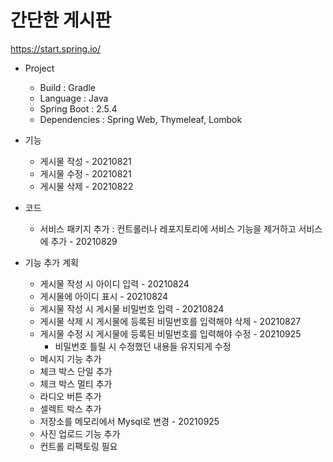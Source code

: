 # 간단한 게시판

https://start.spring.io/

+ Project
  + Build : Gradle
  + Language : Java
  + Spring Boot : 2.5.4
  + Dependencies : Spring Web, Thymeleaf, Lombok

+ 기능
  + 게시물 작성 - 20210821
  + 게시물 수정 - 20210821
  + 게시물 삭제 - 20210822

+ 코드
  + 서비스 패키지 추가 : 컨트롤러나 레포지토리에 서비스 기능을 제거하고 서비스에 추가 - 20210829

+ 기능 추가 계획
  + 게시물 작성 시 아이디 입력 - 20210824
  + 게시물에 아이디 표시 - 20210824
  + 게시물 작성 시 게시물 비밀번호 입력 - 20210824
  + 게시물 삭제 시 게시물에 등록된 비밀번호를 입력해야 삭제 - 20210827
  + 게시물 수정 시 게시물에 등록된 비밀번호를 입력해야 수정 - 20210925
    + 비밀번호 틀릴 시 수정했던 내용들 유지되게 수정
  + 메시지 기능 추가
  + 체크 박스 단일 추가
  + 체크 박스 멀티 추가
  + 라디오 버튼 추가
  + 셀렉트 박스 추가
  + 저장소를 메모리에서 Mysql로 변경 - 20210925
  + 사진 업로드 기능 추가
  + 컨트롤 리팩토링 필요
  
